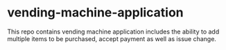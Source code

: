 # vending-machine-application
This repo contains vending machine application includes the ability to add multiple items to be purchased, accept payment as well as issue change. 
